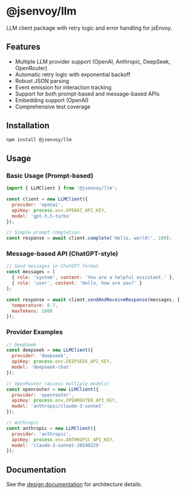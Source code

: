 # @jsenvoy/llm

LLM client package with retry logic and error handling for jsEnvoy.

## Features

- Multiple LLM provider support (OpenAI, Anthropic, DeepSeek, OpenRouter)
- Automatic retry logic with exponential backoff
- Robust JSON parsing
- Event emission for interaction tracking
- Support for both prompt-based and message-based APIs
- Embedding support (OpenAI)
- Comprehensive test coverage

## Installation

```bash
npm install @jsenvoy/llm
```

## Usage

### Basic Usage (Prompt-based)

```javascript
import { LLMClient } from '@jsenvoy/llm';

const client = new LLMClient({
  provider: 'openai',
  apiKey: process.env.OPENAI_API_KEY,
  model: 'gpt-3.5-turbo'
});

// Simple prompt completion
const response = await client.complete('Hello, world!', 100);
```

### Message-based API (ChatGPT-style)

```javascript
// Send messages in ChatGPT format
const messages = [
  { role: 'system', content: 'You are a helpful assistant.' },
  { role: 'user', content: 'Hello, how are you?' }
];

const response = await client.sendAndReceiveResponse(messages, {
  temperature: 0.7,
  maxTokens: 1000
});
```

### Provider Examples

```javascript
// DeepSeek
const deepseek = new LLMClient({
  provider: 'deepseek',
  apiKey: process.env.DEEPSEEK_API_KEY,
  model: 'deepseek-chat'
});

// OpenRouter (access multiple models)
const openrouter = new LLMClient({
  provider: 'openrouter',
  apiKey: process.env.OPENROUTER_API_KEY,
  model: 'anthropic/claude-3-sonnet'
});

// Anthropic
const anthropic = new LLMClient({
  provider: 'anthropic',
  apiKey: process.env.ANTHROPIC_API_KEY,
  model: 'claude-3-sonnet-20240229'
});
```

## Documentation

See the [design documentation](./docs/design.md) for architecture details.